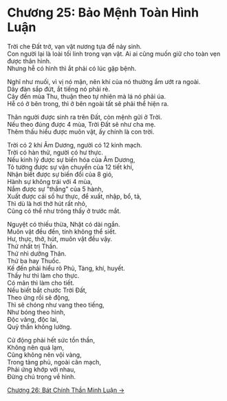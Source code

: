 # Chương 25: Bảo Mệnh Toàn Hình Luận

Trời che Đất trở, vạn vật nương tựa để nảy sinh.  
Con người lại là loài tối linh trong vạn vật.
Ai ai cũng muốn giữ cho toàn vẹn được thân hình.  
Nhưng hễ có hình thì ắt phải có lúc gặp bệnh.

Nghĩ như muối, vì vị nó mặn, nên khí của nó thường ẩm ướt ra ngoài.  
Dây đàn sắp đứt, ắt tiếng nó phải rè.  
Cây đến mùa Thu, thuận theo tự nhiên mà lá nó phải úa.  
Hễ có ở bên trong, thì ở bên ngoài tất sẽ phải thể hiện ra.

Thân người được sinh ra trên Đất, còn mệnh gửi ở Trời.  
Nếu theo đúng được 4 mùa, Trời Đất sẽ như cha mẹ.  
Thêm thấu hiểu được muôn vật, ấy chính là con trời.

Trời có 2 khí Âm Dương, người có 12 kinh mạch.  
Trời có hàn thử, người có hư thực.  
Nếu kinh lý được sự biến hóa của Âm Dương,  
Tỏ tường được sự vận chuyển của 12 tiết khí,  
Nhận biết được sự biến đổi của 8 gió,  
Hành sự không trái với 4 mùa,  
Nắm được sự "thắng" của 5 hành,  
Xuất được cái số hư thực, để xuất, nhập, bổ, tả,  
Thì dù là hơi thở hút rất nhỏ,  
Cũng có thể như trông thấy ở trước mắt.

Nguyệt có thiếu thừa, Nhật có dài ngắn.  
Muôn vật đều đến, tính không thể siết.  
Hư, thực, thở, hút, muôn vật đều vậy.  
Thứ nhất trị Thần.  
Thứ nhì dưỡng Thân.  
Thứ ba hay Thuốc.  
Kế đến phải hiểu rõ Phủ, Tàng, khí, huyết.  
Thấy hư thì làm cho thực.  
Có mãn thì làm cho tiết.  
Nếu biết bắt chước Trời Đất,  
Theo ứng rồi sẽ động,  
Thì sẽ chóng như vang theo tiếng,  
Như bóng theo hình,  
Độc vãng, độc lai,  
Quỷ thần không lường.

Cử động phải hết sức tồn thần,  
Không nên quá lạm,  
Cũng không nên vội vàng,  
Trong tàng phủ, ngoài cân mạch,  
Phải ứng khớp với nhau,  
Đừng chú trọng về hình.

[Chương 26: Bát Chính Thần Minh Luận &rarr;](https://github.com/thaicuc/sach-y-dich/blob/master/contents/26-bat-chinh-than-minh-luan.md)
